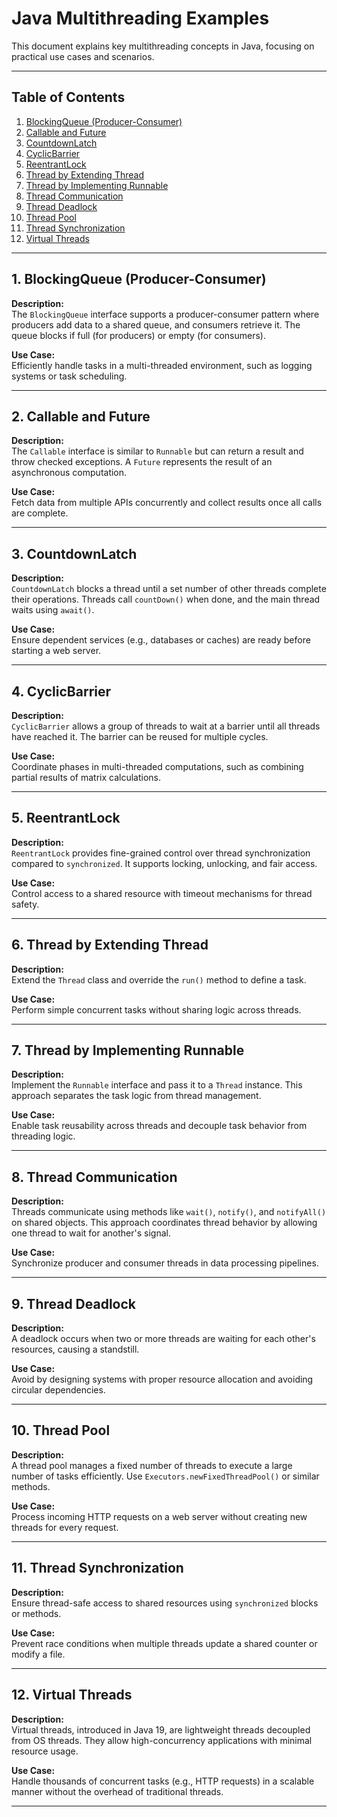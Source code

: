 # Java Multithreading Examples

This document explains key multithreading concepts in Java, focusing on practical use cases and scenarios.

---

## Table of Contents

1. [BlockingQueue (Producer-Consumer)](#blockingqueue-producer-consumer)
2. [Callable and Future](#callable-and-future)
3. [CountdownLatch](#countdownlatch)
4. [CyclicBarrier](#cyclicbarrier)
5. [ReentrantLock](#reentrantlock)
6. [Thread by Extending Thread](#thread-by-extending-thread)
7. [Thread by Implementing Runnable](#thread-by-implementing-runnable)
8. [Thread Communication](#thread-communication)
9. [Thread Deadlock](#thread-deadlock)
10. [Thread Pool](#thread-pool)
11. [Thread Synchronization](#thread-synchronization)
12. [Virtual Threads](#virtual-threads)

---

## 1. BlockingQueue (Producer-Consumer)

**Description:**  
The `BlockingQueue` interface supports a producer-consumer pattern where producers add data to a shared queue, and consumers retrieve it. The queue blocks if full (for producers) or empty (for consumers).

**Use Case:**  
Efficiently handle tasks in a multi-threaded environment, such as logging systems or task scheduling.

---

## 2. Callable and Future

**Description:**  
The `Callable` interface is similar to `Runnable` but can return a result and throw checked exceptions. A `Future` represents the result of an asynchronous computation.

**Use Case:**  
Fetch data from multiple APIs concurrently and collect results once all calls are complete.

---

## 3. CountdownLatch

**Description:**  
`CountdownLatch` blocks a thread until a set number of other threads complete their operations. Threads call `countDown()` when done, and the main thread waits using `await()`.

**Use Case:**  
Ensure dependent services (e.g., databases or caches) are ready before starting a web server.

---

## 4. CyclicBarrier

**Description:**  
`CyclicBarrier` allows a group of threads to wait at a barrier until all threads have reached it. The barrier can be reused for multiple cycles.

**Use Case:**  
Coordinate phases in multi-threaded computations, such as combining partial results of matrix calculations.

---

## 5. ReentrantLock

**Description:**  
`ReentrantLock` provides fine-grained control over thread synchronization compared to `synchronized`. It supports locking, unlocking, and fair access.

**Use Case:**  
Control access to a shared resource with timeout mechanisms for thread safety.

---

## 6. Thread by Extending Thread

**Description:**  
Extend the `Thread` class and override the `run()` method to define a task.

**Use Case:**  
Perform simple concurrent tasks without sharing logic across threads.

---

## 7. Thread by Implementing Runnable

**Description:**  
Implement the `Runnable` interface and pass it to a `Thread` instance. This approach separates the task logic from thread management.

**Use Case:**  
Enable task reusability across threads and decouple task behavior from threading logic.

---

## 8. Thread Communication

**Description:**  
Threads communicate using methods like `wait()`, `notify()`, and `notifyAll()` on shared objects. This approach coordinates thread behavior by allowing one thread to wait for another's signal.

**Use Case:**  
Synchronize producer and consumer threads in data processing pipelines.

---

## 9. Thread Deadlock

**Description:**  
A deadlock occurs when two or more threads are waiting for each other's resources, causing a standstill.

**Use Case:**  
Avoid by designing systems with proper resource allocation and avoiding circular dependencies.

---

## 10. Thread Pool

**Description:**  
A thread pool manages a fixed number of threads to execute a large number of tasks efficiently. Use `Executors.newFixedThreadPool()` or similar methods.

**Use Case:**  
Process incoming HTTP requests on a web server without creating new threads for every request.

---

## 11. Thread Synchronization

**Description:**  
Ensure thread-safe access to shared resources using `synchronized` blocks or methods.

**Use Case:**  
Prevent race conditions when multiple threads update a shared counter or modify a file.

---

## 12. Virtual Threads

**Description:**  
Virtual threads, introduced in Java 19, are lightweight threads decoupled from OS threads. They allow high-concurrency applications with minimal resource usage.

**Use Case:**  
Handle thousands of concurrent tasks (e.g., HTTP requests) in a scalable manner without the overhead of traditional threads.

---


